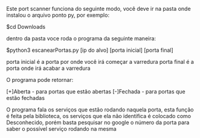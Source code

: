 Este port scanner funciona do seguinte modo, você deve ir na pasta onde instalou o arquivo ponto py, por exemplo:

$cd Downloads

dentro da pasta voce roda o programa da seguinte maneira:

$python3 escanearPortas.py [ip do alvo] [porta inicial] [porta final]

porta inicial é a porta por onde você irá começar a varredura
porta final é a porta onde irá acabar a varredura

O programa pode retornar:

[+]Aberta - para portas que estão abertas
[-]Fechada - para portas que estão fechadas

O programa fala os serviços que estão rodando naquela porta, esta função é feita pela biblioteca, os serviços que ela não identifica é colocado como Desconhecido, porém basta pesquisar no google o número da porta para saber o possível serviço rodando na mesma
